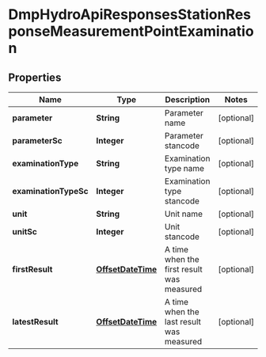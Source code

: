 # DmpHydroApiResponsesStationResponseMeasurementPointExamination

## Properties
Name | Type | Description | Notes
------------ | ------------- | ------------- | -------------
**parameter** | **String** | Parameter name |  [optional]
**parameterSc** | **Integer** | Parameter stancode |  [optional]
**examinationType** | **String** | Examination type name |  [optional]
**examinationTypeSc** | **Integer** | Examination type stancode |  [optional]
**unit** | **String** | Unit name |  [optional]
**unitSc** | **Integer** | Unit stancode |  [optional]
**firstResult** | [**OffsetDateTime**](Date.md) | A time when the first result was measured |  [optional]
**latestResult** | [**OffsetDateTime**](Date.md) | A time when the last result was measured |  [optional]
